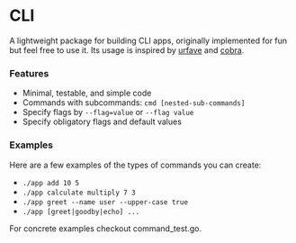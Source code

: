 # CLI

A lightweight package for building CLI apps, originally implemented for fun but feel free to use it.
Its usage is inspired by [urfave](https://github.com/urfave/cli) and [cobra](https://github.com/spf13/cobra).

### Features

* Minimal, testable, and simple code
* Commands with subcommands: `cmd [nested-sub-commands]`
* Specify flags by `--flag=value` or `--flag value`
* Specify obligatory flags and default values

### Examples

Here are a few examples of the types of commands you can create:

* `./app add 10 5`
* `./app calculate multiply 7 3`
* `./app greet --name user --upper-case true`
* `./app [greet|goodby|echo] ...`


For concrete examples checkout command_test.go.